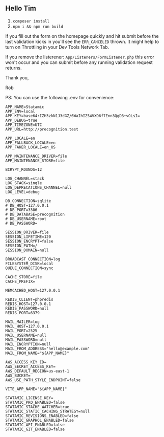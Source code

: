 ## Hello Tim

1. `composer install`
2. `npm i && npm run build`

If you fill out the form on the homepage quickly and hit submit before the last validation kicks in you'll see the `ERR_CANCELED` thrown. It might help to turn on Throttling in your Dev Tools Network Tab.

If you remove the listerener: `App/Listeners/FormListener.php` this error won't occur and you can submit before any running validation request returns.

Thank you,

Rob

PS: You can use the following .env for convenience:

```
APP_NAME=Statamic
APP_ENV=local
APP_KEY=base64:IZH3zkN1J3dGZ/6WaIhIZ54VXD6f7Enn3QgD3+vOLsI=
APP_DEBUG=true
APP_TIMEZONE=UTC
APP_URL=http://precognition.test

APP_LOCALE=en
APP_FALLBACK_LOCALE=en
APP_FAKER_LOCALE=en_US

APP_MAINTENANCE_DRIVER=file
APP_MAINTENANCE_STORE=file

BCRYPT_ROUNDS=12

LOG_CHANNEL=stack
LOG_STACK=single
LOG_DEPRECATIONS_CHANNEL=null
LOG_LEVEL=debug

DB_CONNECTION=sqlite
# DB_HOST=127.0.0.1
# DB_PORT=3306
# DB_DATABASE=precognition
# DB_USERNAME=root
# DB_PASSWORD=

SESSION_DRIVER=file
SESSION_LIFETIME=120
SESSION_ENCRYPT=false
SESSION_PATH=/
SESSION_DOMAIN=null

BROADCAST_CONNECTION=log
FILESYSTEM_DISK=local
QUEUE_CONNECTION=sync

CACHE_STORE=file
CACHE_PREFIX=

MEMCACHED_HOST=127.0.0.1

REDIS_CLIENT=phpredis
REDIS_HOST=127.0.0.1
REDIS_PASSWORD=null
REDIS_PORT=6379

MAIL_MAILER=log
MAIL_HOST=127.0.0.1
MAIL_PORT=2525
MAIL_USERNAME=null
MAIL_PASSWORD=null
MAIL_ENCRYPTION=null
MAIL_FROM_ADDRESS="hello@example.com"
MAIL_FROM_NAME="${APP_NAME}"

AWS_ACCESS_KEY_ID=
AWS_SECRET_ACCESS_KEY=
AWS_DEFAULT_REGION=us-east-1
AWS_BUCKET=
AWS_USE_PATH_STYLE_ENDPOINT=false

VITE_APP_NAME="${APP_NAME}"

STATAMIC_LICENSE_KEY=
STATAMIC_PRO_ENABLED=false
STATAMIC_STACHE_WATCHER=true
STATAMIC_STATIC_CACHING_STRATEGY=null
STATAMIC_REVISIONS_ENABLED=false
STATAMIC_GRAPHQL_ENABLED=false
STATAMIC_API_ENABLED=false
STATAMIC_GIT_ENABLED=false
```
